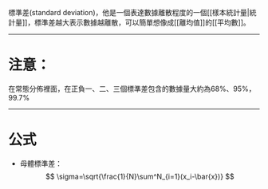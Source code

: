 標準差(standard deviation)，他是一個表達數據離散程度的一個[[樣本統計量|統計量]]，標準差越大表示數據越離散，可以簡單想像成[[離均值]]的[[平均數]]。
- - - 
# 注意：
在常態分佈裡面，在正負一、二、三個標準差包含的數據量大約為68%、95%，99.7%
- - -
# 公式
- 母體標準差：
$$
\sigma=\sqrt{\frac{1}{N}\sum^N_{i=1}(x_i-\bar{x})}
$$